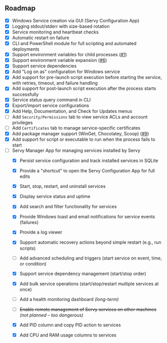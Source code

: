 ## Roadmap

* [x] Windows Service creation via GUI (Servy Configuration App)
* [x] Logging stdout/stderr with size-based rotation
* [x] Service monitoring and heartbeat checks
* [x] Automatic restart on failure
* [x] CLI and PowerShell module for full scripting and automated deployments
* [x] Support environment variables for child processes ([#1](https://github.com/aelassas/servy/issues/1))
* [x] Support environment variable expansion ([#6](https://github.com/aelassas/servy/issues/6))
* [x] Support service dependencies
* [x] Add "Log on as" configuration for Windows service
* [x] Add support for pre-launch script execution before starting the service, with retries, timeout, and failure handling
* [x] Add support for post-launch script execution after the process starts successfully
* [x] Service status query command in CLI
* [x] Export/import service configurations
* [x] Add Help, Documentation, and Check for Updates menus
* [ ] Add `Security/Permissions` tab to view service ACLs and account privileges
* [ ] Add `Certificates` tab to manage service-specific certificates
* [x] Add package manager support (WinGet, Chocolatey, Scoop) ([#9](https://github.com/aelassas/servy/issues/9))
* [x] Add support for script or executable to run when the process fails to start
* [ ] Servy Manager App for managing services installed by Servy
  * [x] Persist service configuration and track installed services in SQLite
  * [x] Provide a "shortcut" to open the Servy Configuration App for full edits
  * [x] Start, stop, restart, and uninstall services
  * [x] Display service status and uptime
  * [x] Add search and filter functionality for services
  * [x] Provide Windows toast and email notifications for service events (failures)
  * [x] Provide a log viewer
  * [x] Support automatic recovery actions beyond simple restart (e.g., run scripts)
  * [ ] Add advanced scheduling and triggers (start service on event, time, or condition)
  * [x] Support service dependency management (start/stop order)
  * [x] Add bulk service operations (start/stop/restart multiple services at once)
  * [ ] Add a health monitoring dashboard *(long-term)*
  * [ ] ~~Enable remote management of Servy services on other machines~~ *(not planned – too dangerous)*
  * [x] Add PID column and copy PID action to services
  * [x] Add CPU and RAM usage columns to services
 
